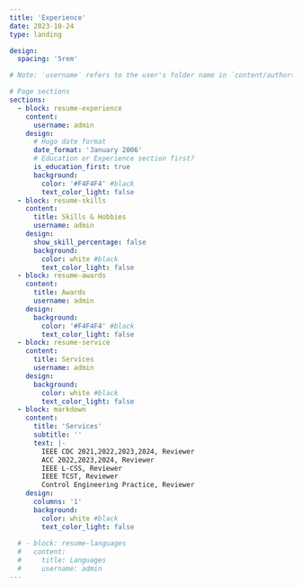 ```yaml
---
title: 'Experience'
date: 2023-10-24
type: landing

design:
  spacing: '5rem'

# Note: `username` refers to the user's folder name in `content/authors/`

# Page sections
sections:
  - block: resume-experience
    content:
      username: admin
    design:
      # Hugo date format
      date_format: 'January 2006'
      # Education or Experience section first?
      is_education_first: true
      background:
        color: '#F4F4F4' #black
        text_color_light: false
  - block: resume-skills
    content:
      title: Skills & Hobbies
      username: admin
    design:
      show_skill_percentage: false
      background:
        color: white #black
        text_color_light: false
  - block: resume-awards
    content:
      title: Awards
      username: admin
    design:
      background:
        color: '#F4F4F4' #black
        text_color_light: false
  - block: resume-service
    content:
      title: Services
      username: admin
    design:
      background:
        color: white #black
        text_color_light: false
  - block: markdown
    content:
      title: 'Services'
      subtitle: ''
      text: |-
        IEEE CDC 2021,2022,2023,2024, Reviewer 
        ACC 2022,2023,2024, Reviewer 
        IEEE L-CSS, Reviewer
        IEEE TCST, Reviewer
        Control Engineering Practice, Reviewer
    design:
      columns: '1'
      background:
        color: white #black
        text_color_light: false
  
  # - block: resume-languages
  #   content:
  #     title: Languages
  #     username: admin
---
```

